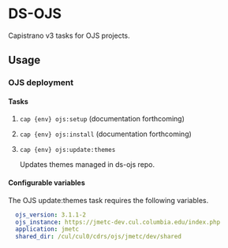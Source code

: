 # DS-OJS

Capistrano v3 tasks for OJS projects.

## Usage

### OJS deployment
#### Tasks
1. `cap {env} ojs:setup`
(documentation forthcoming)

2. `cap {env} ojs:install`
(documentation forthcoming)


3. `cap {env} ojs:update:themes`

   Updates themes managed in ds-ojs repo.

#### Configurable variables
The OJS update:themes task requires the following variables.
```yaml
  ojs_version: 3.1.1-2
  ojs_instance: https://jmetc-dev.cul.columbia.edu/index.php  
  application: jmetc
  shared_dir: /cul/cul0/cdrs/ojs/jmetc/dev/shared  
```


